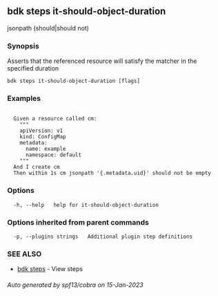 ## bdk steps it-should-object-duration

<assertion> <duration> <reference> jsonpath <jsonpath> (should|should not) <matcher>

### Synopsis

Asserts that the referenced resource will satisfy the matcher in the specified duration

```
bdk steps it-should-object-duration [flags]
```

### Examples

```
  
  Given a resource called cm:
    """
    apiVersion: v1
    kind: ConfigMap
    metadata:
      name: example
      namespace: default
    """
  And I create cm
  Then within 1s cm jsonpath '{.metadata.uid}' should not be empty

```

### Options

```
  -h, --help   help for it-should-object-duration
```

### Options inherited from parent commands

```
  -p, --plugins strings   Additional plugin step definitions
```

### SEE ALSO

* [bdk steps](bdk_steps.md)	 - View steps

###### Auto generated by spf13/cobra on 15-Jan-2023
